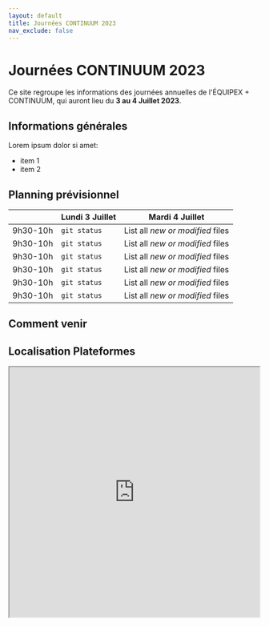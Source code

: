 ```yaml
---
layout: default
title: Journées CONTINUUM 2023
nav_exclude: false
---
```


# Journées CONTINUUM 2023

Ce site regroupe les informations des journées annuelles de l'ÉQUIPEX + CONTINUUM, qui auront lieu du **3 au 4 Juillet 2023**.

## Informations générales
Lorem ipsum dolor si amet: 
- item 1
- item 2


## Planning prévisionnel

|| Lundi 3 Juillet | Mardi 4 Juillet |
| ---| --- | --- |
|9h30-10h| `git status` | List all *new or modified* files |
|9h30-10h| `git status` | List all *new or modified* files |
|9h30-10h| `git status` | List all *new or modified* files |
|9h30-10h| `git status` | List all *new or modified* files |
|9h30-10h| `git status` | List all *new or modified* files |
|9h30-10h| `git status` | List all *new or modified* files |


## Comment venir

## Localisation Plateformes

<iframe src="https://www.google.com/maps/d/u/0/embed?mid=1_EMMTAn6U0qOsp6aAYbYYqCn3Z-RHXg&ehbc=2E312F" width="500" height="500"></iframe>

